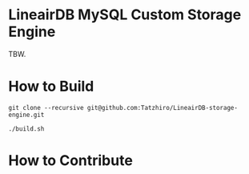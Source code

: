 # LineairDB MySQL Custom Storage Engine

TBW.

# How to Build

```
git clone --recursive git@github.com:Tatzhiro/LineairDB-storage-engine.git

./build.sh
```

# How to Contribute
